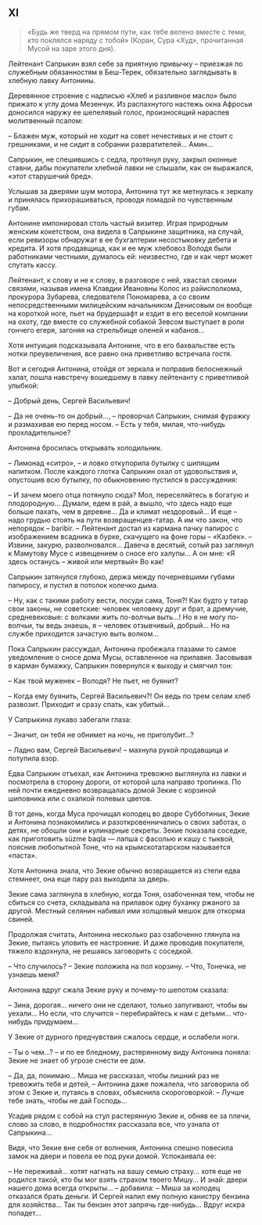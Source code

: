 ## XI

> «Будь же тверд на прямом пути, как тебе велено вместе с теми, кто поклялся наряду с тобой»
> (Коран, Сура «Худ», прочитанная Мусой на заре этого дня).

Лейтенант Сапрыкин взял себе за приятную привычку – приезжая по служебным обязанностям в Беш-Терек, обязательно заглядывать в хлебную лавку Антонины.

Деревянное строение с надписью «Хлеб и разливное масло» было прижато к углу дома Мезенчук.
Из распахнутого настежь окна Афросьи доносился наружу ее шепелявый голос, произносящий нараспев молитвенный псалом:

– Блажен муж, который не ходит на совет нечестивых и не стоит с грешниками, и не сидит в собрании развратителей…
Амин…

Сапрыкин, не спешившись с седла, протянул руку, закрыл оконные ставни, дабы покупатели хлебной лавки не слышали, как он выражался, «этот старушечий бред».

Услышав за дверями шум мотора, Антонина тут же метнулась к зеркалу и принялась прихорашиваться, проводя помадой по чувственным губам.

Антонине импонировал столь частый визитер.
Играя природным женским кокетством, она видела в Сапрыкине защитника, на случай, если ревизоры обнаружат в ее бухгалтерии несостыковку дебета и кредита.
И хотя продавщица, как и ее муж хлебовоз Володя были работниками честными, думалось ей: неизвестно, где и как черт может спутать кассу.

Лейтенант, к слову и не к слову, в разговоре с ней, хвастал своими связями, называя имена Клавдии Ивановны Колос из райисполкома, прокурора Зубарева, следователя Пономарева, а со своим непосредственными милицейским начальником Денисовым он вообще на короткой ноге, пьет на брудершафт и ездит в его веселой компании на охоту, где вместе со служебной собакой Зевсом выступает в роли гончего егеря, загоняя на стрельбище оленей и кабанов…

Хотя интуиция подсказывала Антонине, что в его бахвальстве есть нотки преувеличения, все равно она приветливо встречала гостя.

Вот и сегодня Антонина, отойдя от зеркала и поправив белоснежный халат, пошла навстречу вошедшему в лавку лейтенанту с приветливой улыбкой:

– Добрый день, Сергей Васильевич!

– Да не очень-то он добрый…, – проворчал Сапрыкин, снимая фуражку и размахивая ею перед носом.
– Есть у тебя, милая, что-нибудь прохладительное?

Антонина бросилась открывать холодильник.

– Лимонад «ситро», – и ловко откупорила бутылку с шипящим напитком.
После каждого глотка Сапрыкин охал от удовольствия и, опустошив всю бутылку, по обыкновению пустился в рассуждения:

– И зачем моего отца потянуло сюда?
Мол, переселяйтесь в богатую и плодородную…
Думали, едем в рай, а вышло, что здесь надо еще больше пахать, чем в деревне…
Да и климат нездоровый…
И еще – надо грудью стоять на пути возвращенцев-татар.
А им что закон, что непорядок – baribir.
– Лейтенант достал из кармана пачку папирос с изображением всадника в бурке, скачущего на фоне горы – «Казбек».
– Извини, закурю, разволновался…
Давеча в десятый, сотый раз заглянул к Мамутову Мусе с извещением о сносе его халупы…
А он мне: «Я здесь останусь – живой или мертвый» Во как!

Сапрыкин затянулся глубоко, держа между почерневшими губами папиросу, и пустил в потолок колечко дыма.

– Ну, как с такими работу вести, посуди сама, Тоня?!
Как будто у татар свои законы, не советские: человек человеку друг и брат, а дремучие, средневековые: с волками жить по-волчьи выть…!
Но я не могу по-волчьи, ты ведь знаешь, я – человек отзывчивый, добрый…
Но на службе приходится зачастую выть волком…

Пока Сапрыкин рассуждал, Антонина пробежала глазами то самое уведомление о сносе дома Мусы, оставленное на прилавке.
Засовывая в карман бумажку, Сапрыкин повернулся к выходу и смягчил тон:

– Как твой муженек – Володя?
Не пьет, не буянит?

– Когда ему буянить, Сергей Васильевич?!
Он ведь по трем селам хлеб развозит.
Приходит и сразу спать, как убитый…

У Сапрыкина лукаво забегали глаза:

– Значит, он тебя не обнимет на ночь, не приголубит…?

– Ладно вам, Сергей Васильевич!
– махнула рукой продавщица и потупила взор.

Едва Сапрыкин отъехал, как Антонина тревожно выглянула из лавки и посмотрела в сторону дороги, от которой шла направо тропинка.
По ней почти ежедневно возвращалась домой Зекие с корзиной шиповника или с охапкой полевых цветов.

В тот день, когда Муса прочищал колодец во дворе Субботиных, Зекие и Антонина познакомились и разоткровенничались о своих заботах, о детях, не обошли они и кулинарные секреты.
Зекие показала соседке, как приготовить süzme baqla — лапша с фасолью и кашу с тыквой, пояснив любопытной Тоне, что на крымскотатарском называется «паста».

Хотя Антонина знала, что Зекие обычно возвращается из степи едва стемнеет, она еще пару раз выходила за дверь.

Зекие сама заглянула в хлебную, когда Тоня, озабоченная тем, чтобы не сбиться со счета, складывала на прилавок одну буханку ржаного за другой.
Местный селянин набивал ими холщовый мешок для откорма свиней.

Продолжая считать, Антонина несколько раз озабоченно глянула на Зекие, пытаясь уловить ее настроение.
И даже проводив покупателя, тяжело вздохнула, не решаясь заговорить с соседкой.

– Что случилось?
– Зекие положила на пол корзину.
– Что, Тонечка, не узнаешь меня?

Антонина вдруг сжала Зекие руку и почему-то шепотом сказала:

– Зина, дорогая… ничего они не сделают, только запугивают, чтобы вы уехали…
Но если, что случится – перебирайтесь к нам с детьми… что-нибудь придумаем…

У Зекие от дурного предчувствия сжалось сердце, и ослабели ноги.

– Ты о чем…?
– и по ее бледному, растерянному виду Антонина поняла:
Зекие не знает об угрозе снести ее дом.

– Да, да, понимаю…
Миша не рассказал, чтобы лишний раз не тревожить тебя и детей, – Антонина даже пожалела, что заговорила об этом с Зекие и, путаясь в словах, объяснила скороговоркой:
– Лучше тебе знать, чтобы не дай Господь…

Усадив рядом с собой на стул растерянную Зекие и, обняв ее за плечи, слово за слово, в подробностях рассказала все, что узнала от Сапрыкина…

Видя, что Зекие вне себя от волнения, Антонина спешно повесила замок на двери и повела ее под руки домой.
Успокаивала ее:

– Не переживай… хотят нагнать на вашу семью страху… хотя еще не родился такой, кто бы мог взять страхом твоего Мишу…
И знай: двери нашего дома всегда открыты…
– добавила:
– Миша за колодец отказался брать деньги.
И Сергей налил ему полную канистру бензина для хозяйства…
Так ты бензин этот запрячь где-нибудь…
Вдруг искра попадет…

